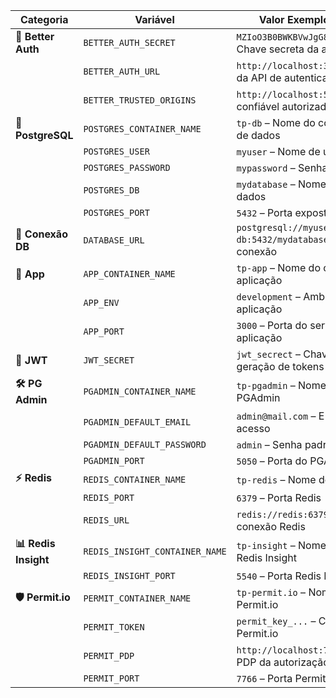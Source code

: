 | Categoria            | Variável                       | Valor Exemplo / Descrição                                               |
| -------------------- | ------------------------------ | ----------------------------------------------------------------------- |
| **🔐 Better Auth**   | `BETTER_AUTH_SECRET`           | `MZIoO3B0BWKBVwJgG8ynbWdTMMy4jkwc` – Chave secreta da autenticação      |
|                      | `BETTER_AUTH_URL`              | `http://localhost:3000` – URL base da API de autenticação               |
|                      | `BETTER_TRUSTED_ORIGINS`       | `http://localhost:5173` – Frontend confiável autorizado                 |
| **🐘 PostgreSQL**    | `POSTGRES_CONTAINER_NAME`      | `tp-db` – Nome do container do banco de dados                           |
|                      | `POSTGRES_USER`                | `myuser` – Nome de usuário do banco                                     |
|                      | `POSTGRES_PASSWORD`            | `mypassword` – Senha do banco                                           |
|                      | `POSTGRES_DB`                  | `mydatabase` – Nome do banco de dados                                   |
|                      | `POSTGRES_PORT`                | `5432` – Porta exposta do PostgreSQL                                    |
| **🔌 Conexão DB**    | `DATABASE_URL`                 | `postgresql://myuser:mypassword@tp-db:5432/mydatabase` – URL de conexão |
| **🧩 App**           | `APP_CONTAINER_NAME`           | `tp-app` – Nome do container da aplicação                               |
|                      | `APP_ENV`                      | `development` – Ambiente da aplicação                                   |
|                      | `APP_PORT`                     | `3000` – Porta do servidor da aplicação                                 |
| **🔑 JWT**           | `JWT_SECRET`                   | `jwt_secrect` – Chave secreta para geração de tokens JWT                |
| **🛠 PG Admin**      | `PGADMIN_CONTAINER_NAME`       | `tp-pgadmin` – Nome do container do PGAdmin                             |
|                      | `PGADMIN_DEFAULT_EMAIL`        | `admin@mail.com` – E-mail padrão de acesso                              |
|                      | `PGADMIN_DEFAULT_PASSWORD`     | `admin` – Senha padrão de acesso                                        |
|                      | `PGADMIN_PORT`                 | `5050` – Porta do PGAdmin                                               |
| **⚡ Redis**         | `REDIS_CONTAINER_NAME`         | `tp-redis` – Nome do container Redis                                    |
|                      | `REDIS_PORT`                   | `6379` – Porta Redis                                                    |
|                      | `REDIS_URL`                    | `redis://redis:6379` – URL de conexão Redis                             |
| **📊 Redis Insight** | `REDIS_INSIGHT_CONTAINER_NAME` | `tp-insight` – Nome do container Redis Insight                          |
|                      | `REDIS_INSIGHT_PORT`           | `5540` – Porta Redis Insight                                            |
| **🛡 Permit.io**     | `PERMIT_CONTAINER_NAME`        | `tp-permit.io` – Nome do container Permit.io                            |
|                      | `PERMIT_TOKEN`                 | `permit_key_...` – Chave de acesso Permit.io                            |
|                      | `PERMIT_PDP`                   | `http://localhost:7766` – Endpoint PDP da autorização                   |
|                      | `PERMIT_PORT`                  | `7766` – Porta Permit.io                                                |
